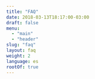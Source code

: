 ```yaml
---
title: "FAQ"
date: 2018-03-13T18:17:00-03:00
draft: false
menu:
  - "main"
  - "header"
slug: "faq"
layout: faq
weight: 2
language: es
rootOf: true
---
```

